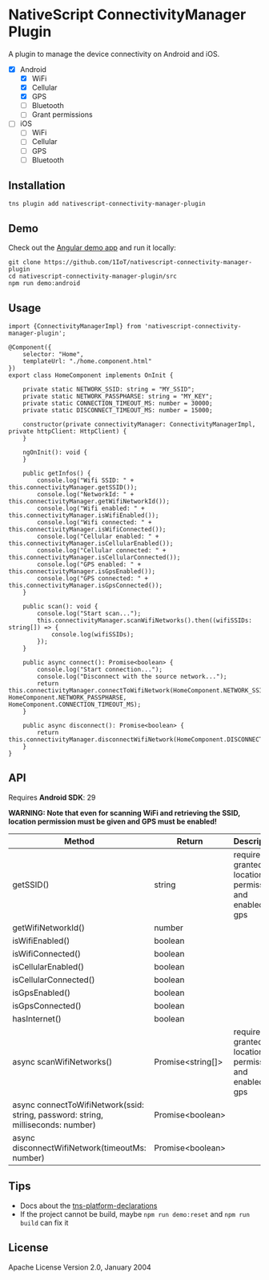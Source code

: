 # NativeScript ConnectivityManager Plugin

A plugin to manage the device connectivity on Android and iOS.

- [x] Android
    - [x] WiFi
    - [x] Cellular
    - [x] GPS
    - [ ] Bluetooth
    - [ ] Grant permissions
- [ ] iOS
    - [ ] WiFi
    - [ ] Cellular
    - [ ] GPS
    - [ ] Bluetooth

## Installation

`tns plugin add nativescript-connectivity-manager-plugin`

## Demo
Check out the [Angular demo app](https://github.com/1IoT/nativescript-connectivity-manager-plugin/blob/master/demo-angular/src/app/home/home.component.ts) 
and run it locally:
```
git clone https://github.com/1IoT/nativescript-connectivity-manager-plugin
cd nativescript-connectivity-manager-plugin/src
npm run demo:android
````

## Usage 

```
import {ConnectivityManagerImpl} from 'nativescript-connectivity-manager-plugin';

@Component({
    selector: "Home",
    templateUrl: "./home.component.html"
})
export class HomeComponent implements OnInit {

    private static NETWORK_SSID: string = "MY_SSID";
    private static NETWORK_PASSPHARSE: string = "MY_KEY";
    private static CONNECTION_TIMEOUT_MS: number = 30000;
    private static DISCONNECT_TIMEOUT_MS: number = 15000;

    constructor(private connectivityManager: ConnectivityManagerImpl, private httpClient: HttpClient) {
    }

    ngOnInit(): void {
    }

    public getInfos() {
        console.log("Wifi SSID: " + this.connectivityManager.getSSID());
        console.log("NetworkId: " + this.connectivityManager.getWifiNetworkId());
        console.log("Wifi enabled: " + this.connectivityManager.isWifiEnabled());
        console.log("Wifi connected: " + this.connectivityManager.isWifiConnected());
        console.log("Cellular enabled: " + this.connectivityManager.isCellularEnabled());
        console.log("Cellular connected: " + this.connectivityManager.isCellularConnected());
        console.log("GPS enabled: " + this.connectivityManager.isGpsEnabled());
        console.log("GPS connected: " + this.connectivityManager.isGpsConnected());
    }

    public scan(): void {
        console.log("Start scan...");
        this.connectivityManager.scanWifiNetworks().then((wifiSSIDs: string[]) => {
            console.log(wifiSSIDs);
        });
    }

    public async connect(): Promise<boolean> {
        console.log("Start connection...");
        console.log("Disconnect with the source network...");
        return this.connectivityManager.connectToWifiNetwork(HomeComponent.NETWORK_SSID, HomeComponent.NETWORK_PASSPHARSE, HomeComponent.CONNECTION_TIMEOUT_MS);
    }

    public async disconnect(): Promise<boolean> {
        return this.connectivityManager.disconnectWifiNetwork(HomeComponent.DISCONNECT_TIMEOUT_MS);
    }
}

```

## API
Requires **Android SDK**: 29

**WARNING: Note that even for scanning WiFi and retrieving the SSID, location permission must be given and GPS must be enabled!**

| Method | Return | Description
| --- | --- | --- |
| getSSID() | string | requires granted location permission and enabled gps
| getWifiNetworkId() | number |  
| isWifiEnabled() | boolean |  
| isWifiConnected() | boolean |  
| isCellularEnabled() | boolean |
| isCellularConnected() | boolean |  
| isGpsEnabled() | boolean |
| isGpsConnected() | boolean |  
| hasInternet() | boolean | 
| async scanWifiNetworks() | Promise\<string[]\> | requires granted location permission and enabled gps  
| async connectToWifiNetwork(ssid: string, password: string, milliseconds: number) | Promise\<boolean\> |  
| async disconnectWifiNetwork(timeoutMs: number) | Promise\<boolean\>

## Tips

- Docs about the [tns-platform-declarations](https://github.com/NativeScript/NativeScript/tree/master/tns-platform-declarations)
- If the project cannot be build, maybe `npm run demo:reset` and `npm run build` can fix it

## License

Apache License Version 2.0, January 2004
